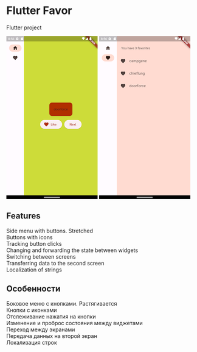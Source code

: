 # Flutter Favor

Flutter project

![Alt text](Home.png) ![Alt text](Favorites.png)

## Features

Side menu with buttons. Stretched<br/>
Buttons with icons<br/>
Tracking button clicks<br/>
Changing and forwarding the state between widgets<br/>
Switching between screens<br/>
Transferring data to the second screen<br/>
Localization of strings<br/>

## Особенности

Боковое меню с кнопками. Растягивается<br/>
Кнопки с иконками<br/>
Отслеживание нажатия на кнопки<br/>
Изменение и проброс состояния между виджетами<br/>
Переход между экранами<br/>
Передача данных на второй экран<br/>
Локализация строк<br/>